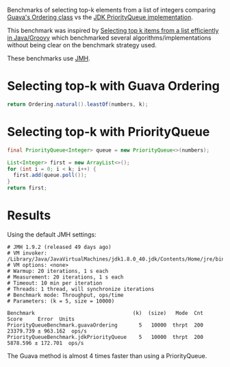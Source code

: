 Benchmarks of selecting top-k elements from a list of integers comparing
[Guava's Ordering class][guava] vs the [JDK PriorityQueue implementation][jdk-pq].

This benchmark was inspired by [Selecting top k items from a list efficiently in Java/Groovy][inspiration] 
which benchmarked several algorithms/implementations without being clear on the benchmark strategy used.

These benchmarks use [JMH](http://openjdk.java.net/projects/code-tools/jmh/).

[guava]: http://google.github.io/guava/releases/18.0/api/docs/com/google/common/collect/Ordering.html#leastOf(java.lang.Iterable,%20int)
[jdk-pq]: http://docs.oracle.com/javase/8/docs/api/java/util/PriorityQueue.html
[inspiration]: http://www.michaelpollmeier.com/selecting-top-k-items-from-a-list-efficiently-in-java-groovy/

# Selecting top-k with Guava Ordering

```java
return Ordering.natural().leastOf(numbers, k);
```

# Selecting top-k with PriorityQueue

```java
final PriorityQueue<Integer> queue = new PriorityQueue<>(numbers);

List<Integer> first = new ArrayList<>();
for (int i = 0; i < k; i++) {
  first.add(queue.poll());
}
return first;
```

# Results

Using the default JMH settings:

```
# JMH 1.9.2 (released 49 days ago)
# VM invoker: /Library/Java/JavaVirtualMachines/jdk1.8.0_40.jdk/Contents/Home/jre/bin/java
# VM options: <none>
# Warmup: 20 iterations, 1 s each
# Measurement: 20 iterations, 1 s each
# Timeout: 10 min per iteration
# Threads: 1 thread, will synchronize iterations
# Benchmark mode: Throughput, ops/time
# Parameters: (k = 5, size = 10000)

Benchmark                                (k)  (size)   Mode  Cnt      Score     Error  Units
PriorityQueueBenchmark.guavaOrdering       5   10000  thrpt  200  23379.739 ± 963.162  ops/s
PriorityQueueBenchmark.jdkPriorityQueue    5   10000  thrpt  200   5878.596 ± 172.701  ops/s
```

The Guava method is almost 4 times faster than using a PriorityQueue.
